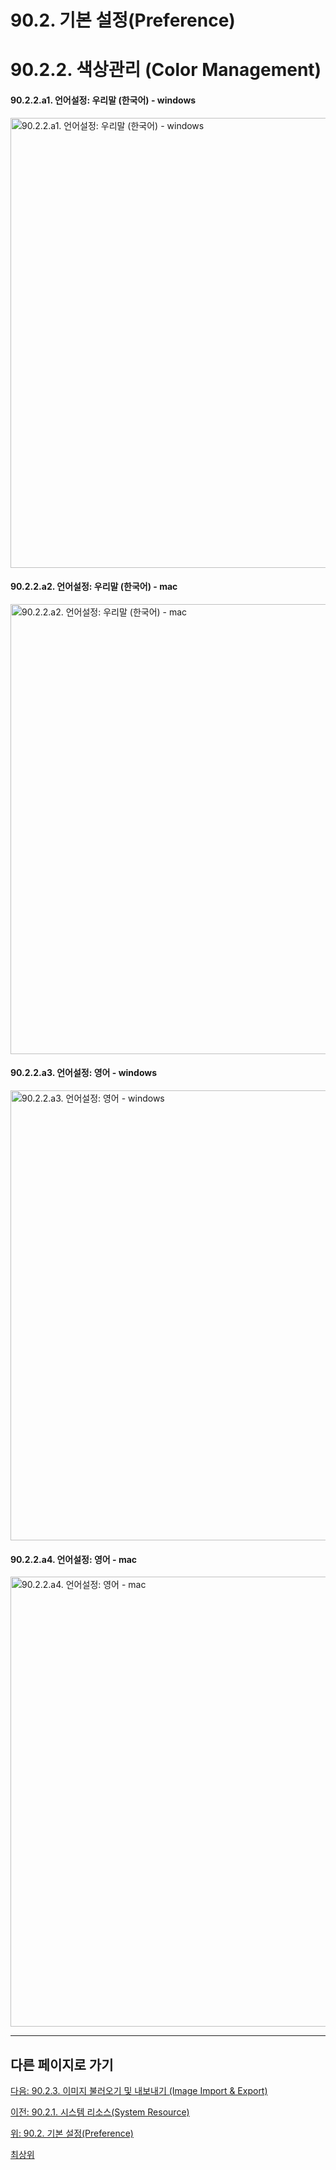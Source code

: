 # 90.2. 기본 설정(Preference)
# 90.2.2. 색상관리 (Color Management)

#### 90.2.2.a1. 언어설정: 우리말 (한국어) - windows

<img width="720" alt="90.2.2.a1. 언어설정: 우리말 (한국어) - windows" environment="MacOS:Sonoma 14.2.1 GIMP 2.10.36" src="https://github.com/wonder13662/gimp/assets/15767104/1bf19100-fd45-4c14-aa76-ca9b55e66b42">

#### 90.2.2.a2. 언어설정: 우리말 (한국어) - mac

<img width="720" alt="90.2.2.a2. 언어설정: 우리말 (한국어) - mac" environment="MacOS:Sonoma 14.2.1 GIMP 2.10.36" src="https://github.com/wonder13662/gimp/assets/15767104/fed2cf8e-f004-4a68-8c00-40ef71d4228a">

#### 90.2.2.a3. 언어설정: 영어 - windows

<img width="720" alt="90.2.2.a3. 언어설정: 영어 - windows" environment="MacOS:Sonoma 14.2.1 GIMP 2.10.36" src="https://github.com/wonder13662/gimp/assets/15767104/063b33e9-79ca-40d4-8771-78983a2e1518">

#### 90.2.2.a4. 언어설정: 영어 - mac

<img width="720" alt="90.2.2.a4. 언어설정: 영어 - mac" environment="MacOS:Sonoma 14.2.1 GIMP 2.10.36" src="https://github.com/wonder13662/gimp/assets/15767104/b9480594-ca6a-4a72-80d8-0a69833601ab">

***

## 다른 페이지로 가기

[다음: 90.2.3. 이미지 불러오기 및 내보내기 (Image Import & Export)](./90-02-03-image-import-n-export.md)

[이전: 90.2.1. 시스템 리소스(System Resource)](./90-02-01-system-resource.md)

[위: 90.2. 기본 설정(Preference)](./90-02-00-preference.md)

[최상위](./00-home.md)
